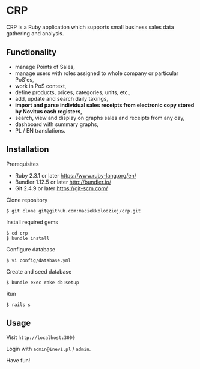 # CRP
CRP is a Ruby application which supports small business 
sales data gathering and analysis.

## Functionality
* manage Points of Sales,
* manage users with roles assigned to whole company or particular PoS'es,
* work in PoS context,
* define products, prices, categories, units, etc.,
* add, update and search daily takings,
* **import and parse individual sales receipts from 
electronic copy stored by Novitus cash registers**,
* search, view and display on graphs sales and receipts 
from any day,
* dashboard with summary graphs,
* PL / EN translations.

## Installation
Prerequisites
* Ruby 2.3.1 or later https://www.ruby-lang.org/en/
* Bundler 1.12.5 or later http://bundler.io/
* Git 2.4.9 or later https://git-scm.com/
  
Clone repository
```
$ git clone git@github.com:maciekkolodziej/crp.git
```

Install required gems
```
$ cd crp
$ bundle install
```

Configure database
```
$ vi config/database.yml
```

Create and seed database
```
$ bundle exec rake db:setup
```

Run
```
$ rails s
```

## Usage
Visit ```http://localhost:3000```

Login with ```admin@inevi.pl``` / ```admin```.

Have fun!
